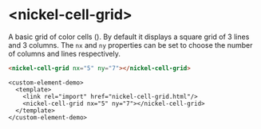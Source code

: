 # \<nickel-cell-grid\>

A basic grid of color cells ([<nickel-color-cell>](https://github.com/NicolasRichel/nickel-color-cell)).
By default it displays a square grid of 3 lines and 3 columns.
The `nx` and  `ny` properties can be set to choose the number of columns and lines
respectively.

```html
<nickel-cell-grid nx="5" ny="7"></nickel-cell-grid>
```
```
<custom-element-demo>
  <template>
    <link rel="import" href="nickel-cell-grid.html"/>
    <nickel-cell-grid nx="5" ny="7"></nickel-cell-grid>
  </template>
</custom-element-demo>
```
